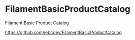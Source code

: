 # FilamentBasicProductCatalog
Filament Basic Product Catalog 

https://github.com/jebcdev/FilamentBasicProductCatalog
